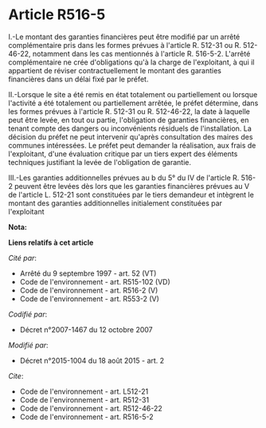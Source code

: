 # Article R516-5

I.-Le montant des garanties financières peut être modifié par un arrêté complémentaire pris dans les formes prévues à
l'article R. 512-31 ou R. 512-46-22, notamment dans les cas mentionnés à l'article R. 516-5-2. L'arrêté complémentaire ne
crée d'obligations qu'à la charge de l'exploitant, à qui il appartient de réviser contractuellement le montant des garanties
financières dans un délai fixé par le préfet. 

II.-Lorsque le site a été remis en état totalement ou partiellement ou lorsque l'activité a été totalement ou partiellement
arrêtée, le préfet détermine, dans les formes prévues à l'article R. 512-31 ou R. 512-46-22, la date à laquelle peut être
levée, en tout ou partie, l'obligation de garanties financières, en tenant compte des dangers ou inconvénients résiduels de
l'installation. La décision du préfet ne peut intervenir qu'après consultation des maires des communes intéressées. Le préfet
peut demander la réalisation, aux frais de l'exploitant, d'une évaluation critique par un tiers expert des éléments
techniques justifiant la levée de l'obligation de garantie. 

III.-Les garanties additionnelles prévues au b du 5° du IV de l'article R. 516-2 peuvent être levées dès lors que les
garanties financières prévues au V de l'article L. 512-21 sont constituées par le tiers demandeur et intègrent le montant des
garanties additionnelles initialement constituées par l'exploitant

**Nota:**



**Liens relatifs à cet article**

_Cité par_:

  - Arrêté du 9 septembre 1997 - art. 52 (VT)
  - Code de l'environnement - art. R515-102 (VD)
  - Code de l'environnement - art. R516-2 (V)
  - Code de l'environnement - art. R553-2 (V)

_Codifié par_:

  - Décret n°2007-1467 du 12 octobre 2007

_Modifié par_:

  - Décret n°2015-1004 du 18 août 2015 - art. 2

_Cite_:

  - Code de l'environnement - art. L512-21
  - Code de l'environnement - art. R512-31
  - Code de l'environnement - art. R512-46-22
  - Code de l'environnement - art. R516-5-2

